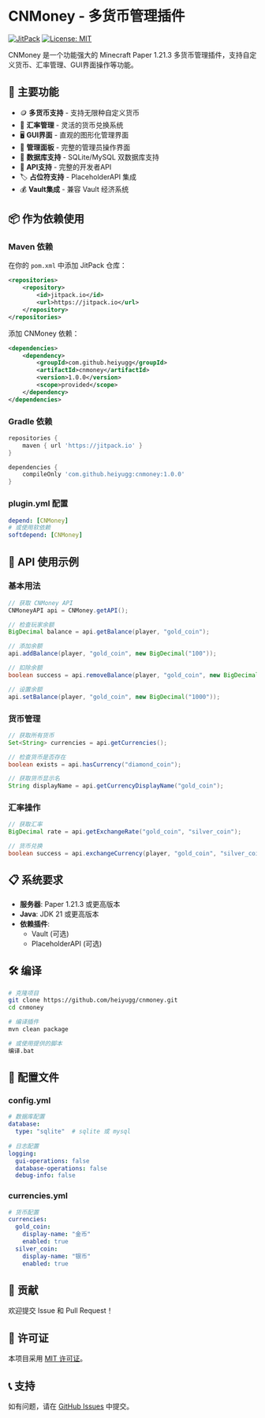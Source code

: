 # CNMoney - 多货币管理插件

[![JitPack](https://jitpack.io/v/heiyugg/cnmoney.svg)](https://jitpack.io/#heiyugg/cnmoney)
[![License: MIT](https://img.shields.io/badge/License-MIT-yellow.svg)](https://opensource.org/licenses/MIT)

CNMoney 是一个功能强大的 Minecraft Paper 1.21.3 多货币管理插件，支持自定义货币、汇率管理、GUI界面操作等功能。

## 🌟 主要功能

- 🪙 **多货币支持** - 支持无限种自定义货币
- 💱 **汇率管理** - 灵活的货币兑换系统
- 🖥️ **GUI界面** - 直观的图形化管理界面
- 🔧 **管理面板** - 完整的管理员操作界面
- 💾 **数据库支持** - SQLite/MySQL 双数据库支持
- 🔌 **API支持** - 完整的开发者API
- 🏷️ **占位符支持** - PlaceholderAPI 集成
- 💰 **Vault集成** - 兼容 Vault 经济系统

## 📦 作为依赖使用

### Maven 依赖

在你的 `pom.xml` 中添加 JitPack 仓库：

```xml
<repositories>
    <repository>
        <id>jitpack.io</id>
        <url>https://jitpack.io</url>
    </repository>
</repositories>
```

添加 CNMoney 依赖：

```xml
<dependencies>
    <dependency>
        <groupId>com.github.heiyugg</groupId>
        <artifactId>cnmoney</artifactId>
        <version>1.0.0</version>
        <scope>provided</scope>
    </dependency>
</dependencies>
```

### Gradle 依赖

```gradle
repositories {
    maven { url 'https://jitpack.io' }
}

dependencies {
    compileOnly 'com.github.heiyugg:cnmoney:1.0.0'
}
```

### plugin.yml 配置

```yaml
depend: [CNMoney]
# 或使用软依赖
softdepend: [CNMoney]
```

## 🔧 API 使用示例

### 基本用法

```java
// 获取 CNMoney API
CNMoneyAPI api = CNMoney.getAPI();

// 检查玩家余额
BigDecimal balance = api.getBalance(player, "gold_coin");

// 添加余额
api.addBalance(player, "gold_coin", new BigDecimal("100"));

// 扣除余额
boolean success = api.removeBalance(player, "gold_coin", new BigDecimal("50"));

// 设置余额
api.setBalance(player, "gold_coin", new BigDecimal("1000"));
```

### 货币管理

```java
// 获取所有货币
Set<String> currencies = api.getCurrencies();

// 检查货币是否存在
boolean exists = api.hasCurrency("diamond_coin");

// 获取货币显示名
String displayName = api.getCurrencyDisplayName("gold_coin");
```

### 汇率操作

```java
// 获取汇率
BigDecimal rate = api.getExchangeRate("gold_coin", "silver_coin");

// 货币兑换
boolean success = api.exchangeCurrency(player, "gold_coin", "silver_coin", new BigDecimal("10"));
```

## 📋 系统要求

- **服务器**: Paper 1.21.3 或更高版本
- **Java**: JDK 21 或更高版本
- **依赖插件**: 
  - Vault (可选)
  - PlaceholderAPI (可选)

## 🛠️ 编译

```bash
# 克隆项目
git clone https://github.com/heiyugg/cnmoney.git
cd cnmoney

# 编译插件
mvn clean package

# 或使用提供的脚本
编译.bat
```

## 📖 配置文件

### config.yml
```yaml
# 数据库配置
database:
  type: "sqlite"  # sqlite 或 mysql
  
# 日志配置
logging:
  gui-operations: false
  database-operations: false
  debug-info: false
```

### currencies.yml
```yaml
# 货币配置
currencies:
  gold_coin:
    display-name: "金币"
    enabled: true
  silver_coin:
    display-name: "银币"
    enabled: true
```

## 🤝 贡献

欢迎提交 Issue 和 Pull Request！

## 📄 许可证

本项目采用 [MIT 许可证](LICENSE)。

## 📞 支持

如有问题，请在 [GitHub Issues](https://github.com/heiyugg/cnmoney/issues) 中提交。
